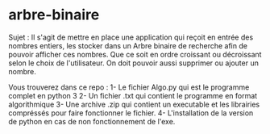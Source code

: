 # arbre-binaire
Sujet : 
Il s'agit de mettre en place une application qui reçoit en entrée des nombres entiers, les stocker dans un Arbre binaire de recherche afin de pouvoir afficher ces nombres.
Que ce soit en ordre croissant ou décroissant selon le choix de l'utilisateur.
On doit pouvoir aussi supprimer ou ajouter un nombre.

Vous trouverez dans ce repo : 
1- Le fichier Algo.py qui est le programme complet en python 3
2- Un fichier .txt qui contient le programme en format algorithmique
3- Une archive .zip qui contient un executable et les librairies compréssés pour faire fonctionner le fichier.
4- L'installation de la version de python en cas de non fonctionnement de l'exe.
